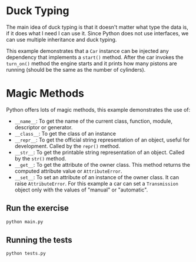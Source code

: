 # Duck Typing

The main idea of duck typing is that it doesn't matter what type the data is, if it does what I need I can use it. Since Python does not use interfaces, we can use multiple inheritance and duck typing. 

This example demonstrates that a `Car` instance can be injected any dependency that implements a `start()` method. After the car invokes the `turn_on()` method the engine starts and it prints how many pistons are running (should be the same as the number of cylinders).

# Magic Methods

Python offers lots of magic methods, this example demonstrates the use of:

- `__name__`: To get the name of the current class, function, module, descriptor or generator.
- `__class__`: To get the class of an instance
- `__repr__`: To get the official string representation of an object, useful for development. Called by the `repr()` method.
- `__str__`: To get the printable string representation of an object. Called by the `str()` method.
- `__get__`: To get the attribute of the owner class. This method returns the computed attribute value or `AttributeError`.
- `__set__`: To set an attribute of an instance of the owner class. It can raise `AttributeError`. For this example a car can set a `Transmission` object only with the values of "manual" or "automatic".

## Run the exercise

```bash
python main.py
```

## Running the tests

```bash
python tests.py
```
